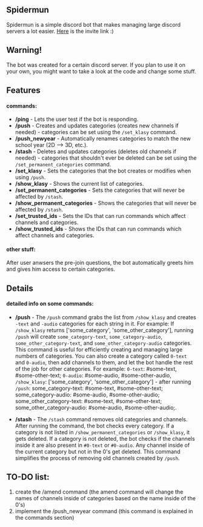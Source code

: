 ## Spidermun

Spidermun is a simple discord bot that makes managing large discord servers a lot easier. <a href="https://discord.com/oauth2/authorize?client_id=1144931541298970654&permissions=8&scope=bot">Here</a> is the invite link :)

## Warning!

The bot was created for a certain discord server. If you plan to use it on your own, you might want to take a look at the code and change some stuff. 

## Features

#### commands:

- **/ping** - Lets the user test if the bot is responding.
- **/push** - Creates and updates categories (creates new channels if needed) - categories can be set using the `/set_klasy` command.
- **/push_newyear** - Automatically renames categories to match the new school year (2D --> 3D, etc.).
- **/stash** - Deletes and updates categories (deletes old channels if needed) - categories that shouldn't ever be deleted can be set using the `/set_permanent_categories` command.
- **/set_klasy** - Sets the categories that the bot creates or modifies when using `/push`.
- **/show_klasy** - Shows the current list of categories.
- **/set_permanent_categories** - Sets the categories that will never be affected by `/stash`.
- **/show_permanent_categories** - Shows the categories that will never be affected by `/stash`.
- **/set_trusted_ids** - Sets the IDs that can run commands which affect channels and categories.
- **/show_trusted_ids** - Shows the IDs that can run commands which affect channels and categories.

#### other stuff:

After user anwsers the pre-join questions, the bot automatically greets him and gives him access to certain categories.

## Details

#### detailed info on some commands:
- **/push** - The `/push` command grabs the list from `/show_klasy` and creates `-text` and `-audio` categories for each string in it. For example: If `/show_klasy` returns ['some_category', 'some_other_category'], running `/push` will create `some_category-text`, `some_category-audio`, `some_other_category-text`, and `some_other_category-audio` categories. This command is useful for efficiently creating and managing large numbers of categories. You can also create a category called `0-text` and `0-audio`, then add channels to them, and let the bot handle the rest of the job for other categories. For example: `0-text`: #some-text, #some-other-text; `0-audio`: #some-audio, #some-other-audio, `/show_klasy`: ['some_category', 'some_other_category'] - after running `/push`: some_category-text: #some-text, #some-other-text; some_category-audio: #some-audio, #some-other-audio; some_other_category-text: #some-text, #some-other-text; some_other_category-audio: #some-audio, #some-other-audio;.

- **/stash** - The `/stash` command removes old categories and channels. After running the command, the bot checks every category. If a category is not listed in `/show_permanent_categories` or `/show_klasy`, it gets deleted. If a category is not deleted, the bot checks if the channels inside it are also present in `#0-text` or `#0-audio`. Any channel inside of the current category but not in the 0's get deleted. This command simplifies the process of removing old channels created by `/push`.

## TO-DO list:

1. create the /amend command (the amend command will change the names of channels inside of categories based on the name inside of the 0's)
2. implement the /push_newyear command (this command is explained in the commands section)
